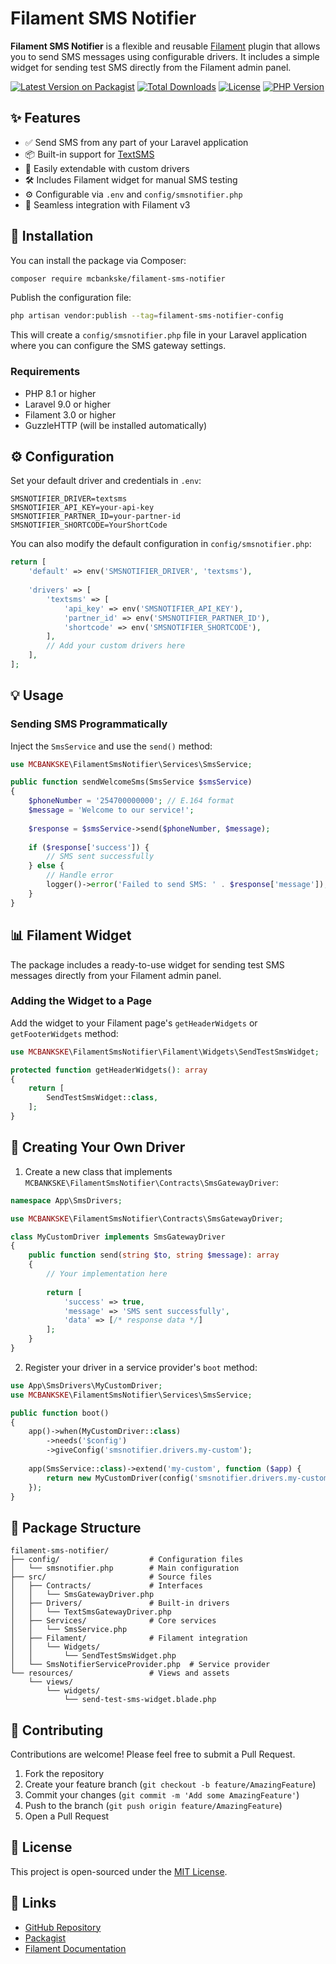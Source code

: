 
# Filament SMS Notifier

**Filament SMS Notifier** is a flexible and reusable [Filament](https://filamentphp.com) plugin that allows you to send SMS messages using configurable drivers. It includes a simple widget for sending test SMS directly from the Filament admin panel.

[![Latest Version on Packagist](https://img.shields.io/packagist/v/mcbankske/filament-sms-notifier.svg?style=flat-square)](https://packagist.org/packages/mcbankske/filament-sms-notifier)
[![Total Downloads](https://img.shields.io/packagist/dt/mcbankske/filament-sms-notifier.svg?style=flat-square)](https://packagist.org/packages/mcbankske/filament-sms-notifier)
[![License](https://img.shields.io/github/license/mcbankske/filament-sms-notifier)](LICENSE.md)
[![PHP Version](https://img.shields.io/packagist/php-v/mcbankske/filament-sms-notifier)](composer.json)

## ✨ Features

- ✅ Send SMS from any part of your Laravel application
- 📦 Built-in support for [TextSMS](https://textsms.co.ke)
- 🔌 Easily extendable with custom drivers
- 🛠️ Includes Filament widget for manual SMS testing
- ⚙️ Configurable via `.env` and `config/smsnotifier.php`
- 🚀 Seamless integration with Filament v3

## 🚀 Installation

You can install the package via Composer:

```bash
composer require mcbankske/filament-sms-notifier
```

Publish the configuration file:

```bash
php artisan vendor:publish --tag=filament-sms-notifier-config
```

This will create a `config/smsnotifier.php` file in your Laravel application where you can configure the SMS gateway settings.

### Requirements

- PHP 8.1 or higher
- Laravel 9.0 or higher
- Filament 3.0 or higher
- GuzzleHTTP (will be installed automatically)

## ⚙️ Configuration

Set your default driver and credentials in `.env`:

```env
SMSNOTIFIER_DRIVER=textsms
SMSNOTIFIER_API_KEY=your-api-key
SMSNOTIFIER_PARTNER_ID=your-partner-id
SMSNOTIFIER_SHORTCODE=YourShortCode
```

You can also modify the default configuration in `config/smsnotifier.php`:

```php
return [
    'default' => env('SMSNOTIFIER_DRIVER', 'textsms'),
    
    'drivers' => [
        'textsms' => [
            'api_key' => env('SMSNOTIFIER_API_KEY'),
            'partner_id' => env('SMSNOTIFIER_PARTNER_ID'),
            'shortcode' => env('SMSNOTIFIER_SHORTCODE'),
        ],
        // Add your custom drivers here
    ],
];
```

## 💡 Usage

### Sending SMS Programmatically

Inject the `SmsService` and use the `send()` method:

```php
use MCBANKSKE\FilamentSmsNotifier\Services\SmsService;

public function sendWelcomeSms(SmsService $smsService)
{
    $phoneNumber = '254700000000'; // E.164 format
    $message = 'Welcome to our service!';
    
    $response = $smsService->send($phoneNumber, $message);
    
    if ($response['success']) {
        // SMS sent successfully
    } else {
        // Handle error
        logger()->error('Failed to send SMS: ' . $response['message']);
    }
}
```

## 📊 Filament Widget

The package includes a ready-to-use widget for sending test SMS messages directly from your Filament admin panel.

### Adding the Widget to a Page

Add the widget to your Filament page's `getHeaderWidgets` or `getFooterWidgets` method:

```php
use MCBANKSKE\FilamentSmsNotifier\Filament\Widgets\SendTestSmsWidget;

protected function getHeaderWidgets(): array
{
    return [
        SendTestSmsWidget::class,
    ];
}
```

## 🧩 Creating Your Own Driver

1. Create a new class that implements `MCBANKSKE\FilamentSmsNotifier\Contracts\SmsGatewayDriver`:

```php
namespace App\SmsDrivers;

use MCBANKSKE\FilamentSmsNotifier\Contracts\SmsGatewayDriver;

class MyCustomDriver implements SmsGatewayDriver
{
    public function send(string $to, string $message): array
    {
        // Your implementation here
        
        return [
            'success' => true,
            'message' => 'SMS sent successfully',
            'data' => [/* response data */]
        ];
    }
}
```

2. Register your driver in a service provider's `boot` method:

```php
use App\SmsDrivers\MyCustomDriver;
use MCBANKSKE\FilamentSmsNotifier\Services\SmsService;

public function boot()
{
    app()->when(MyCustomDriver::class)
        ->needs('$config')
        ->giveConfig('smsnotifier.drivers.my-custom');
        
    app(SmsService::class)->extend('my-custom', function ($app) {
        return new MyCustomDriver(config('smsnotifier.drivers.my-custom'));
    });
}
```

## 🧱 Package Structure

```
filament-sms-notifier/
├── config/                    # Configuration files
│   └── smsnotifier.php        # Main configuration
├── src/                       # Source files
│   ├── Contracts/             # Interfaces
│   │   └── SmsGatewayDriver.php
│   ├── Drivers/               # Built-in drivers
│   │   └── TextSmsGatewayDriver.php
│   ├── Services/              # Core services
│   │   └── SmsService.php
│   ├── Filament/              # Filament integration
│   │   └── Widgets/
│   │       └── SendTestSmsWidget.php
│   └── SmsNotifierServiceProvider.php  # Service provider
└── resources/                 # Views and assets
    └── views/
        └── widgets/
            └── send-test-sms-widget.blade.php
```

## 🤝 Contributing

Contributions are welcome! Please feel free to submit a Pull Request.

1. Fork the repository
2. Create your feature branch (`git checkout -b feature/AmazingFeature`)
3. Commit your changes (`git commit -m 'Add some AmazingFeature'`)
4. Push to the branch (`git push origin feature/AmazingFeature`)
5. Open a Pull Request

## 📄 License

This project is open-sourced under the [MIT License](LICENSE.md).

## 🔗 Links

- [GitHub Repository](https://github.com/mcbankske/filament-sms-notifier)
- [Packagist](https://packagist.org/packages/mcbankske/filament-sms-notifier)
- [Filament Documentation](https://filamentphp.com/docs)